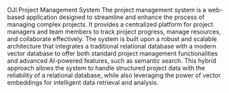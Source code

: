 OJI Project Management System 
The project management system is a web-based application designed to streamline and enhance the process of managing complex projects. It provides a centralized platform for project managers and team members to track project progress, manage resources, and collaborate effectively. The system is built upon a robust and scalable architecture that integrates a traditional relational database with a modern vector database to offer both standard project management functionalities and advanced AI-powered features, such as semantic search. This hybrid approach allows the system to handle structured project data with the reliability of a relational database, while also leveraging the power of vector embeddings for intelligent data retrieval and analysis.
